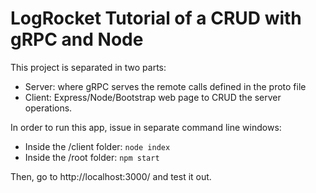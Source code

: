 # LogRocket Tutorial of a CRUD with gRPC and Node

This project is separated in two parts:
- Server: where gRPC serves the remote calls defined in the proto file
- Client: Express/Node/Bootstrap web page to CRUD the server operations.

In order to run this app, issue in separate command line windows:
- Inside the /client folder: `node index`
- Inside the /root folder: `npm start`

Then, go to http://localhost:3000/ and test it out.
